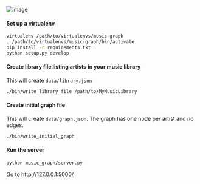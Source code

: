 ![image](https://cloud.githubusercontent.com/assets/52205/10836926/e9ca1d4e-7e70-11e5-9382-78e1fac20f7b.png)

#### Set up a virtualenv
```sh
virtualenv /path/to/virtualenvs/music-graph
. /path/to/virtualenvs/music-graph/bin/activate
pip install -r requirements.txt
python setup.py develop
```

#### Create library file listing artists in your music library
This will create `data/library.json`
```sh
./bin/write_library_file /path/to/MyMusicLibrary
```

#### Create initial graph file
This will create `data/graph.json`. The graph has one node per artist and no edges.
```sh
./bin/write_initial_graph
```

#### Run the server
```sh
python music_graph/server.py
```

Go to http://127.0.0.1:5000/

